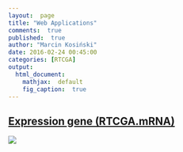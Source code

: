 ```yaml
---
layout:  page
title: "Web Applications"
comments:  true
published:  true
author: "Marcin Kosiński"
date: 2016-02-24 00:45:00
categories: [RTCGA]
output:
  html_document:
    mathjax:  default
    fig_caption:  true
---
```


<h2><a href="http://mi2.mini.pw.edu.pl:8080/RTCGA/MMM/shiny/">Expression gene (RTCGA.mRNA)</a></h2>

 <a href="http://mi2.mini.pw.edu.pl:8080/RTCGA/MMM/shiny/">
  <img src="https://raw.githubusercontent.com/RTCGA/RTCGA/gh-pages/MMM.png">
</a> 


 
